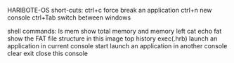 HARIBOTE-OS
short-cuts: 
    ctrl+c      force break an application
    ctrl+n      new console
    ctrl+Tab    switch between windows

shell commands: 
    ls
    mem         show total memory and memory left
    cat
    echo
    fat         show the FAT file structure in this image
    top
    history
    exec(.hrb)  launch an application in current console
    start       launch an application in another console
    clear
    exit        close this console
